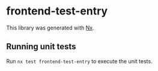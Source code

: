 # frontend-test-entry

This library was generated with [Nx](https://nx.dev).

## Running unit tests

Run `nx test frontend-test-entry` to execute the unit tests.
